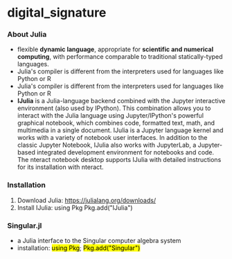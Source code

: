 # digital_signature

### About Julia
* flexible **dynamic language**, appropriate for **scientific and numerical computing**, with performance comparable to traditional statically-typed languages.
* Julia's compiler is different from the interpreters used for languages like Python or R
* Julia's compiler is different from the interpreters used for languages like Python or R
* **IJulia** is a Julia-language backend combined with the Jupyter interactive environment (also used by IPython). This combination allows you to interact with the Julia language using Jupyter/IPython's powerful graphical notebook, which combines code, formatted text, math, and multimedia in a single document. IJulia is a Jupyter language kernel and works with a variety of notebook user interfaces. In addition to the classic Jupyter Notebook, IJulia also works with JupyterLab, a Jupyter-based integrated development environment for notebooks and code. The nteract notebook desktop supports IJulia with detailed instructions for its installation with nteract.

### Installation
1. Download Julia: https://julialang.org/downloads/
2. Install IJulia: using Pkg
Pkg.add("IJulia")


### Singular.jl
* a Julia interface to the Singular computer algebra system
* installation: <mark>using Pkg</mark>; <mark>Pkg.add("Singular")
</mark>
